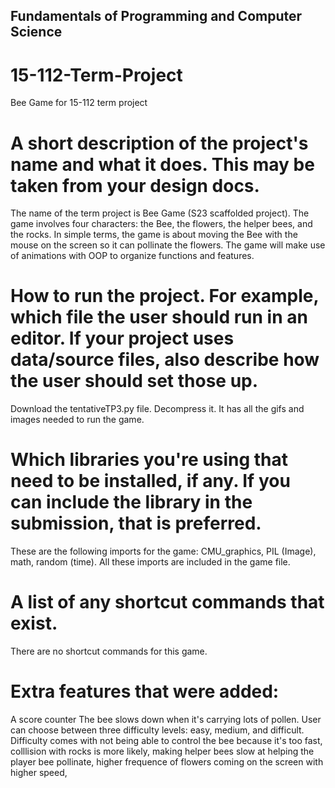 ## Fundamentals of Programming and Computer Science

# 15-112-Term-Project
Bee Game for 15-112 term project


# A short description of the project's name and what it does. This may be taken from your design docs.

The name of the term project is Bee Game (S23 scaffolded project). The game involves four characters: the Bee, the flowers, the helper bees, and the rocks. In simple terms, the game is about moving the Bee with the mouse on the screen so it can pollinate the flowers. The game will make use of animations with OOP to organize functions and features. 

# How to run the project. For example, which file the user should run in an editor. If your project uses data/source files, also describe how the user should set those up.
Download the tentativeTP3.py file. Decompress it. It has all the gifs and images needed to run the game.

# Which libraries you're using that need to be installed, if any. If you can include the library in the submission, that is preferred.
These are the following imports for the game: CMU_graphics, PIL (Image), math, random (time). All these imports are included in the game file.

# A list of any shortcut commands that exist. 
There are no shortcut commands for this game. 


# Extra features that were added:
A score counter
The bee slows down when it's carrying lots of pollen. 
User can choose between three difficulty levels: easy, medium, and difficult. 
Difficulty comes with not being able to control the bee because it's too fast, colllision with rocks is more likely, making helper bees slow at helping the player bee pollinate, higher frequence of flowers coming on the screen with higher speed, 


